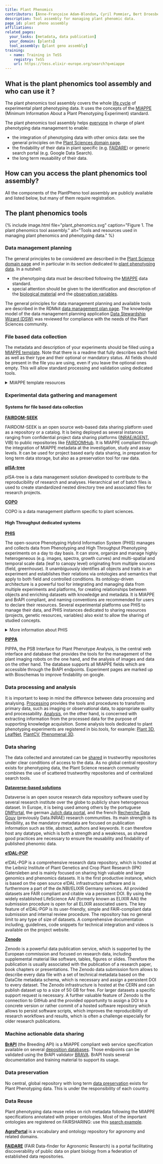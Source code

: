 ```yaml
---
title: Plant Phenomics
contributors: [Anne-Françoise Adam-Blondon, Cyril Pommier, Bert Droesbeke, Matthias Lange, Daniel Arend, Daniel Faria, Isabelle Alic, Philippe Rocca-Serra, Sebastian Beier, Erwan Le Floch]
description: Tool assembly for managing plant phenomic data.
page_id: plant pheno assembly
affiliations:
related_pages: 
  your_tasks: [metadata, data publication]
  your_domain: [plants]
  tool_assembly: [plant geno assembly]
training:
  - name: Training in TeSS
    registry: TeSS
    url: https://tess.elixir-europe.org/search?q=miappe
---
```


## What is the plant phenomics tool assembly and who can use it ?

The plant phenomics tool assembly covers the whole [life cycle](data_life_cycle) of experimental plant phenotyping data.  It uses the concepts of the [MIAPPE](https://www.miappe.org/) (Minimum Information About a Plant Phenotyping Experiment) standard.

The plant phenomics tool assembly helps [everyone](your_role) in charge of plant phenotyping data management to enable:
* the integration of phenotyping data with other omics data: see the general principles on the [Plant Sciences domain page](plant_sciences).
* the findability of their data in plant specific (e.g. [FAIDARE](https://urgi.versailles.inrae.fr/faidare/)) or generic search portal (e.g. Google Data Search).
* the long term reusability of their data.

## How can you access the plant phenomics tool assembly?

All the components of the PlantPheno tool assembly are publicly available and listed below, but many of them require registration.

## The plant phenomics tools

{% include image.html file="plant_phenomics.svg" caption="Figure 1. The plant phenomics tool assembly." alt="Tools and resources used in managing plant phenomics and phenotyping data." %}

### Data management planning

The general principles to be considered are described in the [Plant Science domain page](plant_sciences) and in particular in its section dedicated to [plant phenotyping data](plant_sciences#phenotyping-metadata-collection-and-publication).
In a nutshell:
* the phenotyping data must be described following the [MIAPPE](https://www.miappe.org/) data standard.
* special attention should be given to the identification and description of the [biological material](plant_sciences#plant-biological-materials-metadata-collection-and-sharing) and the [observation variables](plant_sciences#phenotyping-metadata-collection-and-publication).

The general principles for data management planning and available tools are described in the RDMkit [data management plan page](data_management_plan). The knowledge model of the data management planning application  [Data Stewardship Wizard (DSW)](https://ds-wizard.org/) was reviewed for compliance with the needs of the Plant Sciences community.

### File based data collection

The metadata and description of your experiments should be filled using a [MIAPPE template](https://github.com/MIAPPE/MIAPPE/tree/master/MIAPPE_Checklist-Data-Model-v1.1/MIAPPE_templates). Note that there is a readme that fully describes each field as well as their type and their optional or mandatory status. All fields should be present in the file you are using, even if you leave the optional ones empty. This will allow standard processing and validation using dedicated tools.
<details><summary>MIAPPE template resources</summary>

* [Presentation](https://tess.elixir-europe.org/materials/plant-phenotyping-data-managment-miappe)
* [Webinar](https://tess.elixir-europe.org/materials/plant-phenotyping-data-managment-webinar-miappe)
* [MIAPPE template](https://github.com/MIAPPE/MIAPPE/tree/master/MIAPPE_Checklist-Data-Model-v1.1/MIAPPE_templates)
* [MIAPPE ISA template (under validation)](https://github.com/MIAPPE/MIAPPE/blob/eppn2020-template/MIAPPE_Checklist-Data-Model-v1.1/MIAPPE_templates/MIAPPEv1.1_ISA_EPPN2020_template.xlsx )
</details>


### Experimental data gathering and management 

#### Systems for file based data collection

**[FAIRDOM-SEEK](https://seek4science.org/)**

FAIRDOM-SEEK is an open source web-based data sharing platform used as a repository or a catalog. It is being deployed as several instances ranging from confidential project data sharing platforms ([INRAE/AGENT](https://urgi.versailles.inrae.fr/fairdom), VIB) to public repositories like [FAIRDOMHub](https://fairdomhub.org/). It is MIAPPE compliant through the integration of MIAPPE metadata at the investigation, study and assay levels. It can be used for project based early data sharing, in preparation for long term data storage, but also as a preservation tool for raw data.

**[pISA-tree](https://bio.tools/pisa-tree)**

pISA-tree is a data management solution developed to contribute to the reproducibility of research and analyses. Hierarchical set of batch files is used to create standardized nested directory tree and associated files for research projects.

**[COPO](https://copo-project.org/)**

COPO is a data management platform specific to plant sciences.

#### High Throughput dedicated systems

**[PHIS](http://www.phis.inra.fr/)**

The open-source Phenotyping Hybrid Information System (PHIS) manages and collects data from Phenotyping and High Throughput Phenotyping experiments on a day to day basis. It can store, organize and manage highly heterogeneous (e.g. images, spectra, growth curves) and multi-spatial and temporal scale data (leaf to canopy level) originating from multiple sources (field, greenhouse). 
It unambiguously identifies all objects and traits in an experiment and establishes their relations via ontologies and semantics that apply to both field and controlled conditions. Its ontology-driven architecture is a powerful tool for integrating and managing data from multiple experiments and platforms, for creating relationships between objects and enriching
datasets with knowledge and metadata.
It is MIAPPE and BrAPI compliant, and naming conventions are recommended for users to declare their resources. Several experimental platforms use PHIS to manage their data, and PHIS instances dedicated to sharing resources (projects, genetic resources, variables) also exist to allow the sharing of studied concepts.
<details><summary>More information about PHIS</summary>

* [User documentation](https://opensilex.github.io/phis-docs-community/) 
* [Developer documentation](https://opensilex.github.io/docs-community-dev/) 
* [Research paper](https://nph.onlinelibrary.wiley.com/doi/full/10.1111/nph.15385)
* [Contribute to OpenSILEX](https://github.com/OpenSILEX/)
</details>

**[PIPPA](https://pippa.psb.ugent.be/)**

PIPPA, the PSB Interface for Plant Phenotype Analysis, is the central web interface and database that provides the tools for the management of the plant imaging robots on the one hand, and the analysis of images and data on the other hand. The database supports all MIAPPE fields which are accessible through the BrAPI endpoints. Experiment pages are marked up with Bioschemas to improve findability on google. 

### Data processing and analysis 

It is important to keep in mind the difference between data processing and analysing.
[Processing](processing) provides the tools and procedures to transform primary data, such as imaging or observational data, to appropriate quality and processability. 
[Analysis](analysing), on the other hand, is concerned with extracting information from the processed data for the purpose of supporting knowledge acquisition. 
Some analysis tools dedicated to plant phenotyping experiments are registered in bio.tools, for example: [Plant 3D](https://bio.tools/plant-3d), [LeafNet](https://bio.tools/leafnet), [PlantCV](https://bio.tools/plantcv_v2), [Phenomenal 3D](https://bio.tools/phenomenal-3d).

### Data sharing

The data collected and annotated can be [shared](sharing ) in trustworthy repositories under clear conditions of access to the data. As no global central repository exists for phenotyping data, the Plant Science research community combines the use of scattered trustworthy repositories and of centralized search tools. 

**[Dataverse-based solutions](https://dataverse.org/)**

Dataverse is an open source research data repository software used by several research institute over the globe to publicly share heterogenous dataset. In Europe, it is being used among others by the portuguese  [DMPortal](https://dmportal.biodata.pt/), the german [Julich data portal](https://data.fz-juelich.de/), and the french [Recherche Data Gouv](https://entrepot.recherche.data.gouv.fr/) (previously Data.INRAE) research communities.  Its main strength is its flexibility, as the mandatory metadata are focused on publication information such as title, abstract, authors and keywords. It can therefore host any datatype, which is both a strength and a weakness, as shared good practices are necessary to ensure the reusability and findability of published phenomic data.

**[e!DAL-PGP](https://edal-pgp.ipk-gatersleben.de/)**

e!DAL-PGP is a comprehensive research data repository, which is hosted at the Leibniz Institute of Plant Genetics and Crop Plant Research (IPK) Gatersleben and is mainly focused on sharing high valuable and large genomics and phenomics datasets. It is the first productive instance, which is based on the open source e!DAL infrastructure software and is furthermore a part of the de.NBI/ELIXIR Germany services. All provided datasets are FAIR compliant and citable via a persistent DOI. By using the widely established LifeScience AAI (formerly known as ELIXIR AAI) the submission procedure is open for all ELIXIR associated users. The key feature of e!DAL-PGP is its user-friendly, simple and FAIR-compliant data submission and internal review procedure. The repository has no general limit to any type of size of datasets. A comprehensive documentation including, guidelines, code snippets for technical integration and videos is available on the project website.

**[Zenodo](https://zenodo.org/)**

Zenodo is a powerful data publication service, which is supported by the European commission and focused on research data, including supplemental material like software, tables, figures or slides. Therefore the publication is usually associated with the publication of a research paper, book chapters or presentations. The Zenodo data submission form allows to describe every data file with a set of technical metadata based on the DataCite metadata schema, which is necessary and assign a persistent DOI to every dataset. The Zenodo infrastructure is hosted at the CERN and can publish dataset up to a size of 50 GB for free. For larger datasets a specific support request is necessary. A further valuable feature of Zenodo is the connection to GitHub and the provided opportunity to assign a DOI to a concrete version or rather commit of a hosted software repository which allows to persist software scripts, which improves the reproducibility of research workflows and results, which is often a challenge especially for older research publications.

### Machine actionable data sharing

**[BrAPI](http://www.brapi.org)** (the Breeding API) is a MIAPPE compliant web service specification available on several [deposition databases](https://www.brapi.org/servers). Those endpoints can be validated using the BrAPI validator [BRAVA](https://webapps.ipk-gatersleben.de/brapivalidator/). BrAPI hosts several documentation and training material to support its usage.

### Data preservation

No central, global repository with long term [data preservation](preserving) exists for Plant Phenotyping data. This is under the responsibility of each country.

### Data Reuse

Plant phenotyping data reuse relies on rich metadata following the MIAPPE specifications annotated with proper ontologies. Most of the important ontologies are registered on FAIRSHARING: use this [search example](https://fairsharing.org/search?fairsharingRegistry=Standard&q=plant&isMaintained=true).

**[AgroPortal](http://agroportal.lirmm.fr/)** is a vocabulary and ontology repository for agronomy and related domains.

**[FAIDARE](https://bio.tools/faidare)** (FAIR Data-finder for Agronomic Research) is a portal facilitating discoverability of public data on plant biology from a federation of established data repositories.
